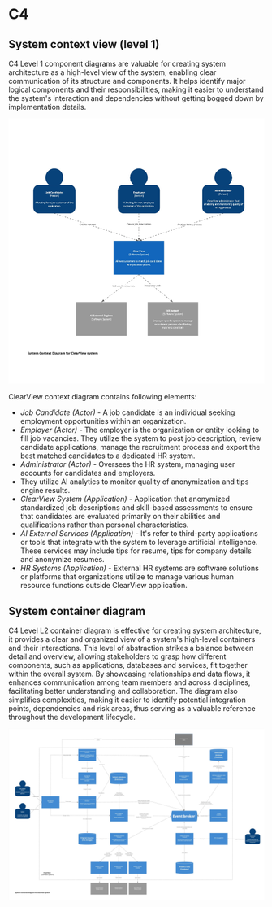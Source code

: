# C4

## System context view (level 1)

C4 Level 1 component diagrams are valuable for creating system architecture as a high-level view of the system, 
enabling clear communication of its structure and components. It helps identify major logical components and their responsibilities, 
making it easier to understand the system's interaction and dependencies without getting bogged down by implementation details. 

<img src="images/C4-L1.jpg" />

ClearView context diagram contains following elements:

* *Job Candidate (Actor)*  - A job candidate is an individual seeking employment opportunities within an organization. 
* *Employer (Actor)*  - The employer is the organization or entity looking to fill job vacancies. They utilize the system 
to post job description, review candidate applications, manage the recruitment process and export the best matched candidates to a dedicated HR system.
* *Administrator (Actor)* - Oversees the HR system, managing user accounts for candidates and employers. 
* They utilize AI analytics to monitor quality of anonymization and tips engine results.
* *ClearView System (Application)* - Application that anonymized standardized job descriptions and skill-based assessments to ensure that candidates are evaluated primarily on their abilities and qualifications rather than personal characteristics.
* *AI External Services (Application)* - It's refer to third-party applications or tools that integrate 
with the system to leverage artificial intelligence. These services may include tips for resume, tips for company details and anonymize resumes.
* *HR Systems (Application)* - External HR systems are software solutions or platforms that organizations utilize to manage various human resource functions outside ClearView application.

## System container diagram

C4 Level L2 container diagram is effective for creating system architecture, it provides a clear and organized view 
of a system's high-level containers and their interactions. This level of abstraction strikes a balance between detail and overview, 
allowing stakeholders to grasp how different components, such as applications, databases and services, fit together within the overall 
system. By showcasing relationships and data flows, it enhances communication among team members and across disciplines, facilitating 
better understanding and collaboration. The diagram also simplifies complexities, making it easier to identify potential integration points, 
dependencies and risk areas, thus serving as a valuable reference throughout the development lifecycle.

<img src="images/C4-L2.jpg" />
